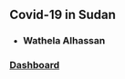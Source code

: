 ## Covid-19 in Sudan 
- ### Wathela Alhassan
### [Dashboard](https://wathela.github.io/Covid-19-Sudan/scovid-19-sdn.html)
